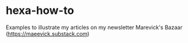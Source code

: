 # hexa-how-to
Examples to illustrate my articles on my newsletter Marevick's Bazaar (https://maeevick.substack.com)

